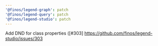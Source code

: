```yaml
---
'@finos/legend-graph': patch
'@finos/legend-query': patch
'@finos/legend-studio': patch
---
```


Add DND for class properties ([#303] https://github.com/finos/legend-studio/issues/303
